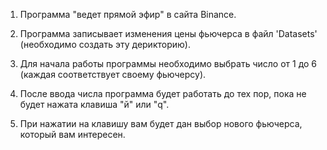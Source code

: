 1) Программа "ведет прямой эфир" в сайта Binance.

2) Программа записывает изменения цены фьючерса в файл 'Datasets' (необходимо создать эту дерикторию).

3) Для начала работы программы необходимо выбрать число от 1 до 6 (каждая соответствует своему фьючерсу).

4) После ввода числа программа будет работать до тех пор,
пока не будет нажата клавиша "й" или "q". 

5) При нажатии на клавишу вам будет дан выбор нового фьючерса,
который вам интересен.